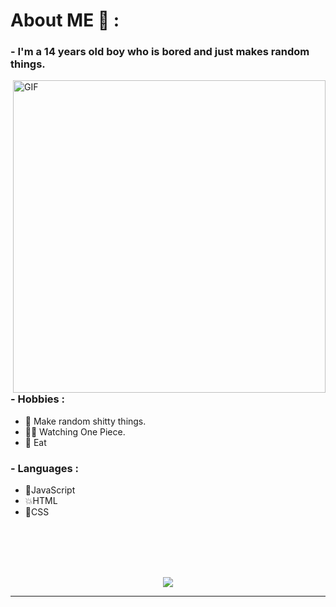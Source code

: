 # About ME 💬 :

### - I'm a 14 years old boy who is bored and just makes random things.

<img hight="400" width="500" alt="GIF" align="right" src="https://media.discordapp.net/attachments/837556303659663371/876379129904246784/MemeSteal.jpg?width=469&height=281">

### - Hobbies : 
- 💫 Make random shitty things.
- 🏴‍☠️ Watching One Piece.
- 🍜 Eat

### - Languages :
- 🔱JavaScript
- 💥HTML
- 🔹CSS 

</br>
</br>
</br>
</br>

<p align="center" >  
  <a href="https://github.com/anuraghazra/github-readme-stats"> 
<img  src="https://github-readme-stats.vercel.app/api?username=UnusualABsurd&&show_icons=true&theme=tokyonight"/>
  </a>
  </p>

*************
